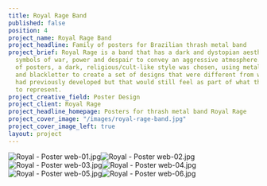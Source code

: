 ```yaml
---
title: Royal Rage Band
published: false
position: 4
project_name: Royal Rage Band
project_headline: Family of posters for Brazilian thrash metal band
project_brief: Royal Rage is a band that has a dark and dystopian aesthetics, using
  symbols of war, power and despair to convey an aggressive atmosphere. For the family
  of posters, a dark, religious/cult-like style was chosen, using metal, sharp edges
  and blackletter to create a set of designs that were different from what the band
  had previously developed but that would still feel as part of what the band wants
  to represent.
project_creative_field: Poster Design
project_client: Royal Rage
project_headline_homepage: Posters for thrash metal band Royal Rage
project_cover_image: "/images/royal-rage-band.jpg"
project_cover_image_left: true
layout: project
---
```


![Royal - Poster web-01.jpg](/uploads/Royal%20-%20Poster%20web-01.jpg)![Royal - Poster web-02.jpg](/uploads/Royal%20-%20Poster%20web-02.jpg)![Royal - Poster web-03.jpg](/uploads/Royal%20-%20Poster%20web-03.jpg)![Royal - Poster web-04.jpg](/uploads/Royal%20-%20Poster%20web-04.jpg)![Royal - Poster web-05.jpg](/uploads/Royal%20-%20Poster%20web-05.jpg)![Royal - Poster web-06.jpg](/uploads/Royal%20-%20Poster%20web-06.jpg)